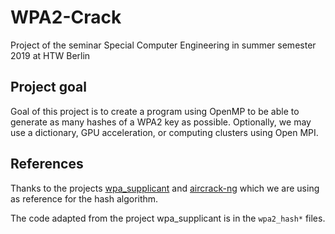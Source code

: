 # WPA2-Crack
Project of the seminar Special Computer Engineering in summer semester 2019 at HTW Berlin


## Project goal
Goal of this project is to create a program using OpenMP to be able to generate as many hashes of a WPA2 key as possible.
Optionally, we may use a dictionary, GPU acceleration, or computing clusters using Open MPI.


## References
Thanks to the projects [wpa_supplicant](https://w1.fi/wpa_supplicant/) and [aircrack-ng](https://github.com/aircrack-ng/aircrack-ng) which we are using as reference for the hash algorithm.

The code adapted from the project wpa_supplicant is in the `wpa2_hash*` files.
